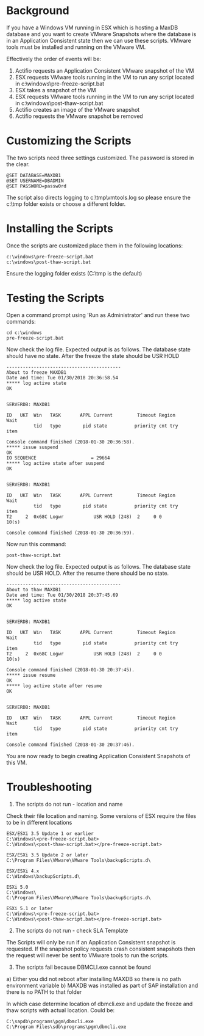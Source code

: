 # Background

If you have a Windows VM running in ESX which is hosting a MaxDB database and you want to create VMware Snapshots where the database is in an Application Consistent state then we can use these scripts.
VMware tools must be installed and running on the VMware VM.

Effectively the order of events will be:

1)  Actifio requests an Application Consistent VMware snapshot of the VM
2)  ESX requests VMware tools running in the VM to run any script located in c:\windows\pre-freeze-script.bat
3)  ESX takes a snapshot of the VM
4)  ESX requests VMware tools running in the VM to run any script located in c:\windows\post-thaw-script.bat
5)  Actifio creates an image of the VMware snapshot
6)  Actifio requests the VMware snapshot be removed

# Customizing the Scripts

The two scripts need three settings customized.   The password is stored in the clear.

```
@SET DATABASE=MAXDB1
@SET USERNAME=DBADMIN
@SET PASSWORD=passw0rd
```
The script also directs logging to c:\tmp\vmtools.log so please ensure the c:\tmp folder exists or choose a different folder.

# Installing the Scripts

Once the scripts are customized place them in the following locations:
```
c:\windows\pre-freeze-script.bat
c:\windows\post-thaw-script.bat
```
Ensure the logging folder exists (C:\tmp is the default)

# Testing the Scripts

Open a command prompt using 'Run as Administrator' and run these two commands:
```
cd c:\windows
pre-freeze-script.bat
```
Now check the log file.   Expected output is as follows.
The database state should have no state.  After the freeze the state should be USR HOLD
```
------------------------------------------ 
About to freeze MAXDB1 
Date and time: Tue 01/30/2018 20:36:58.54 
***** log active state 
OK
        

SERVERDB: MAXDB1

ID   UKT  Win   TASK       APPL Current         Timeout Region     Wait 
          tid   type        pid state          priority cnt try    item 

Console command finished (2018-01-30 20:36:58).
***** issue suspend 
OK
IO SEQUENCE                    = 29664
***** log active state after suspend 
OK
        

SERVERDB: MAXDB1

ID   UKT  Win   TASK       APPL Current         Timeout Region     Wait 
          tid   type        pid state          priority cnt try    item 
T2     2  0x68C Logwr           USR HOLD (248)  2     0 0               10(s)

Console command finished (2018-01-30 20:36:59).
```

Now run this command:
```
post-thaw-script.bat
```
Now check the log file.   Expected output is as follows.
The database state should be USR HOLD.  After the resume there should be no state.

```
------------------------------------------ 
About to thaw MAXDB1 
Date and time: Tue 01/30/2018 20:37:45.69 
***** log active state  
OK
        

SERVERDB: MAXDB1

ID   UKT  Win   TASK       APPL Current         Timeout Region     Wait 
          tid   type        pid state          priority cnt try    item 
T2     2  0x68C Logwr           USR HOLD (248)  2     0 0               10(s)

Console command finished (2018-01-30 20:37:45).
***** issue resume 
OK
***** log active state after resume 
OK
        

SERVERDB: MAXDB1

ID   UKT  Win   TASK       APPL Current         Timeout Region     Wait 
          tid   type        pid state          priority cnt try    item 

Console command finished (2018-01-30 20:37:46).
```

You are now ready to begin creating Application Consistent Snapshots of this VM.

# Troubleshooting

1)  The scripts do not run - location and name

Check their file location and naming.    Some versions of ESX require the files to be in different locations
```
ESX/ESXi 3.5 Update 1 or earlier
C:\Windows\<pre-freeze-script.bat>
C:\Windows\<post-thaw-script.bat></pre-freeze-script.bat>

ESX/ESXi 3.5 Update 2 or later	
C:\Program Files\VMware\VMware Tools\backupScripts.d\

ESX/ESXi 4.x	
C:\Windows\backupScripts.d\

ESXi 5.0	
C:\Windows\
C:\Program Files\VMware\VMware Tools\backupScripts.d\

ESXi 5.1 or later
C:\Windows\<pre-freeze-script.bat>
C:\Windows\<post-thaw-script.bat></pre-freeze-script.bat>
```
2)  The scripts do not run - check SLA Template

The Scripts will only be run if an Application Consistent snapshot is requested.   If the snapshot policy requests crash consistent snapshots then the request will never be sent to VMware tools to run the scripts.

3) The scripts fail because DBMCLI.exe cannot be found

a)  Either you did not reboot after installing MAXDB so there is no path environment variable
b)  MAXDB was installed as part of SAP installation and there is no PATH to that folder

In which case determine location of dbmcli.exe and update the freeze and thaw scripts with actual location.
Could be:    
```
C:\sapdb\programs\pgm\dbmcli.exe
C:\Program Files\sdb\programs\pgm\dbmcli.exe
```


